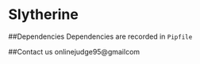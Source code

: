 Slytherine
==========

##Dependencies
Dependencies are recorded in `Pipfile`

##Contact us
onlinejudge95@gmailcom
